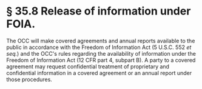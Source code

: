 # § 35.8   Release of information under FOIA.

The OCC will make covered agreements and annual reports available to the public in accordance with the Freedom of Information Act (5 U.S.C. 552 *et seq.*) and the OCC's rules regarding the availability of information under the Freedom of Information Act (12 CFR part 4, subpart B). A party to a covered agreement may request confidential treatment of proprietary and confidential information in a covered agreement or an annual report under those procedures. 




